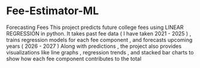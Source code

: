 # Fee-Estimator-ML
Forecasting Fees 
This project predicts future college fees using LINEAR REGRESSION in python. It takes past fee data ( I have taken 2021 - 2025 ) , trains regression models for each fee component , and forecasts upcoming years ( 2026 - 2027 ) 
Along with predictions , the project also provides visualizations like line graphs , regression trends , and stacked bar charts to show how each fee component contributes to the total 
